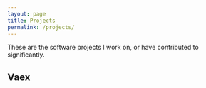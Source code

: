 ```yaml
---
layout: page
title: Projects
permalink: /projects/
---
```


These are the software projects I work on, or have contributed to significantly.

## Vaex